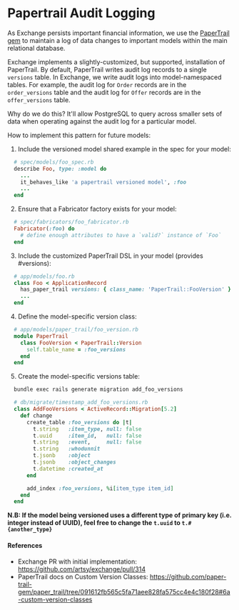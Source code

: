 # Papertrail Audit Logging

As Exchange persists important financial information, we use the [PaperTrail gem](https://github.com/paper-trail-gem/paper_trail) to maintain a log of data changes to important models within the main relational database.

Exchange implements a slightly-customized, but supported, installation of PaperTrail. By default, PaperTrail writes audit log records to a single `versions` table. In Exchange, we write audit logs into model-namespaced tables. For example, the audit log for `Order` records are in the `order_versions` table and the audit log for `Offer` records are in the `offer_versions` table.

Why do we do this? It'll allow PostgreSQL to query across smaller sets of data when operating against the audit log for a particular model.

How to implement this pattern for future models:

1. Include the versioned model shared example in the spec for your model:

  ```ruby
    # spec/models/foo_spec.rb
    describe Foo, type: :model do
      ...
      it_behaves_like 'a papertrail versioned model', :foo
      ...
    end
  ```

2. Ensure that a Fabricator factory exists for your model:

  ```ruby
    # spec/fabricators/foo_fabricator.rb
    Fabricator(:foo) do
      # define enough attributes to have a `valid?` instance of `Foo`
    end
  ```

3. Include the customized PaperTrail DSL in your model (provides #versions):

  ```ruby
    # app/models/foo.rb
    class Foo < ApplicationRecord
      has_paper_trail versions: { class_name: 'PaperTrail::FooVersion' }
      ...
    end
  ```
4. Define the model-specific version class:

  ```ruby
    # app/models/paper_trail/foo_version.rb
    module PaperTrail
      class FooVersion < PaperTrail::Version
        self.table_name = :foo_versions
      end
    end
  ```

5. Create the model-specific versions table:

  ```sh
    bundle exec rails generate migration add_foo_versions
  ```

  ```ruby
    # db/migrate/timestamp_add_foo_versions.rb
    class AddFooVersions < ActiveRecord::Migration[5.2]
      def change
        create_table :foo_versions do |t|
          t.string   :item_type, null: false
          t.uuid     :item_id,   null: false
          t.string   :event,     null: false
          t.string   :whodunnit
          t.jsonb    :object
          t.jsonb    :object_changes
          t.datetime :created_at
        end

        add_index :foo_versions, %i[item_type item_id]
      end
    end
  ```

**N.B: If the model being versioned uses a different type of primary key (i.e. integer instead of UUID), feel free to change the `t.uuid` to `t.#{another_type}`**

#### References

- Exchange PR with initial implementation: https://github.com/artsy/exchange/pull/314
- PaperTrail docs on Custom Version Classes: https://github.com/paper-trail-gem/paper_trail/tree/091612fb565c5fa71aee828fa575cc4e4c180f28#6a-custom-version-classes
